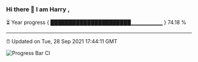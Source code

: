### Hi there 👋 I am Harry , 

⏳ Year progress { ██████████████████████▁▁▁▁▁▁▁▁ } 74.18 %

---

⏰ Updated on Tue, 28 Sep 2021 17:44:11 GMT

![Progress Bar CI](https://github.com/duykhang68/duykhang68/workflows/Progress%20Bar%20CI/badge.svg)
